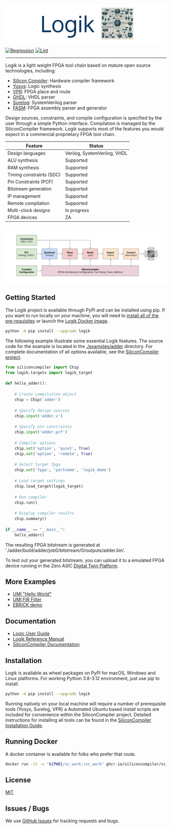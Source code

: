 ![image info](images/logik_logo_with_text.png)

[![Regression](https://github.com/zeroasiccorp/logik/actions/workflows/regression.yml/badge.svg)](https://github.com/zeroasiccorp/logik/actions/workflows/regression.yml)
[![Lint](https://github.com/zeroasiccorp/logik/actions/workflows/lint.yml/badge.svg)](https://github.com/zeroasiccorp/logik/actions/workflows/lint.yml)

-----------------------------------------------------------------------------------

Logik is a light weight FPGA tool chain based on mature open source technologies, including:

* [Silicon Compiler](https://github.com/siliconcompiler/siliconcompiler): Hardware compiler framework
* [Yosys](https://github.com/YosysHQ/yosys): Logic synthesis
* [VPR](https://github.com/verilog-to-routing/vtr-verilog-to-routing): FPGA place and route
* [GHDL](https://ghdl.github.io/ghdl/): VHDL parser
* [Surelog](https://github.com/chipsalliance/Surelog): SystemVerilog parser
* [FASM](https://github.com/chipsalliance/fasm): FPGA assembly parser and generator

Design sources, constraints, and compile configuration is specified by the user through a simple Python interface. Compilation is managed by the SiliconCompiler framework. Logik supports most of the features you would expect in a commercial proprietary FPGA tool chain.  

| Feature                  | Status |
|--------------------------|--------|
| Design languages         | Verilog, SystemVerilog, VHDL
| ALU synthesis            | Supported
| RAM synthesis            | Supported
| Timing constraints (SDC) | Supported
| Pin Constraints (PCF)    | Supported
| Bitstream generation     | Supported
| IP management            | Supported
| Remote compilation       | Supported
| Multi-clock designs      | In progress
| FPGA devices             | ZA

![image info](images/logik_flow.svg)

## Getting Started

The Logik project is available through PyPi and can be installed using pip. If you want to run locally on your machine, you will need to [install all of the pre-requisites]((#installation)) or launch the [Logik Docker image](#running-docker).

```sh
python -m pip install --upgrade logik
```

The following example illustrate some essential Logik features. The source code for the example is located in the [./examples/adder](./examples/adder/) directory. For complete documentation of all options available, see the [SiliconCompiler project](https://github.com/siliconcompiler/siliconcompiler/blob/main/README.md). 

```python
from siliconcompiler import Chip
from logik.targets import logik_target

def hello_adder():

    # Create compilation object
    chip = Chip('adder')                                  

    # Specify design sources
    chip.input('adder.v')

    # Specify pin constraints
    chip.input('adder.pcf')

    # Compiler options
    chip.set('option', 'quiet', True)
    chip.set('option', 'remote', True)

    # Select target fpga
    chip.set('fpga', 'partname', 'logik_demo')

    # Load target settings
    chip.load_target(logik_target)                        

    # Run compiler
    chip.run()

    # Display compiler results
    chip.summary()

if __name__ == "__main__":
    hello_adder()
```

The resulting FPGA bitstream is generated at './adder/build/adder/job0/bitstream/0/outputs/adder.bin'.


To test out your generated bitstream, you can upload it to a emulated FPGA device running in the Zero ASIC [Digital Twin Platform](https://www.zeroasic.com/emulation?demo=fpga).


## More Examples

* [UMI "Hello World"](./examples/umi_hello/)
* [UMI FIR Filter](./examples/umi_fir_filter)
* [EBRICK demo](./examples/ebrick_demo_fpga/)

## Documentation

* [Logic User Guide]()
* [Logik Reference Manual]()
* [SiliconCompiler Documentation](https://docs.siliconcompiler.com/en/stable/)


## Installation

Logik is available as wheel packages on PyPI for macOS, Windows and Linux platforms. For working Python 3.8-3.12 environment, just use pip to install.

```sh
python -m pip install --upgrade logik
```

Running natively on your local machine will require a number of prerequisite tools (Yosys, Surelog, VPR) a Automated Ubuntu based install scripts are included for convenience within the SiliconCompiler project. Detailed instructions for installing all tools can be found in the [SiliconCompiler Installation Guide](https://docs.siliconcompiler.com/en/stable/user_guide/installation.html#external-tools).


## Running Docker

A docker container is available for folks who prefer that route.

```sh
docker run -it -v "${PWD}/sc_work:/sc_work" ghcr.io/siliconcompiler/sc_runner:latest
```


## License

[MIT](LICENSE)

## Issues / Bugs
We use [GitHub Issues](https://github.com/zeroasiccorp/logik/issues) for tracking requests and bugs.
